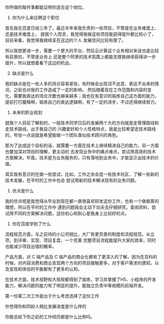 你所做的每件事都能证明你适合这个岗位。   

1. 你为什么来应聘这个职位     

首先我在百度已经三年了，最近半年来我负责的一些项目，不管是在业务难度上、还是技术难度上，
就我个人而言，我觉得我做这些项目能获得提升都比较小了，目前来看，我觉得我继续呆在这边的个人
发展空间比较有限了。   

所以我想更进一步，需要一个更大的平台，然后云计算这个业务相对来说也是比较有前景的，不管是业务上
还是整个阿里的技术氛围上都能支撑我继续获得进一步提升，所以就想着看下这边的机会。

2. 缺点是什么    

我的缺点是在一些人多的场合容易紧张，有时候会出现词不达意、表达不出来的情况，之前也对我的工作造成了一定的影响。
然后随着现在工作范围和内容的变化，需要我表达的场合次数也越来越多；我也在有意识的锻炼自己这方面的能力，提前打打腹稿啊，锻炼自己的表达逻辑啊，有了一定的进步，不过还得继续努力。


1. 未来的职业规划    

就我个人目前了解到的，一般技术同学日后的发展两个大的方向就是走管理路线和走技术路线，出于我自己的
兴趣爱好和个人性格特点，我是比较希望走技术路线的，夸张一点说就是希望能做一个团队类似技术顾问的角色。   

那为了达成这个目标的话，就需要一方面在技术上继续精进自己的能力，另一方面也要加深对项目的理解，更主动的
去发现业务中的痛点难点，尝试用高效的技术方案解决，毕竟，技术是为业务服务的，只有落地到业务中，才能显示出技术的价值。    

其实我有意识的在做一些尝试，比如，工作之余会逛一些技术社区，了解一些新的技术发展，在平时的工作中也会
尝试用新的技术解决现有的业务问题。    

1. 优点是什么

我的优点呢是我觉得从毕业到现在都一直很喜欢研发这份工作，也有一个做极客的理想，所以在平时的工作中
遇到问题我会主动下功夫去仔细研究，查阅资料，尝试用不同的方案解决问题，这份初心和耐心是我身上比较好的点。   


1. 你在百度学到了什么   

流程规范方面，与之前待的小公司相比，大厂有更完善的制度和流程规范，从立项，到评审、实现、项目复盘，一个完善
完整项目流程能提升大家的效率，同时也能减少项目出错的概率。   

产品方面，对 C 端产品及 C 端产品的商业化都有了更深入的了解，因为在百科的时候，对内容消费和商业变现两个方向的项目接触更多，对于客户需求的感知，以及变现和体验的平衡都有了更多的认知。

在技术方面，技术视野和大局观都得到了锻炼，学习并掌握了H5、小程序的开发能力，解决问题的能力有了明显的提升。能独立负责中等规模的前端开发。    



第一份第二次工作是出于什么考虑选择了这份工作

你觉得你和同龄人相比发展进度是什么样的

你能总结下你之前的工作经历都是什么比例吗。